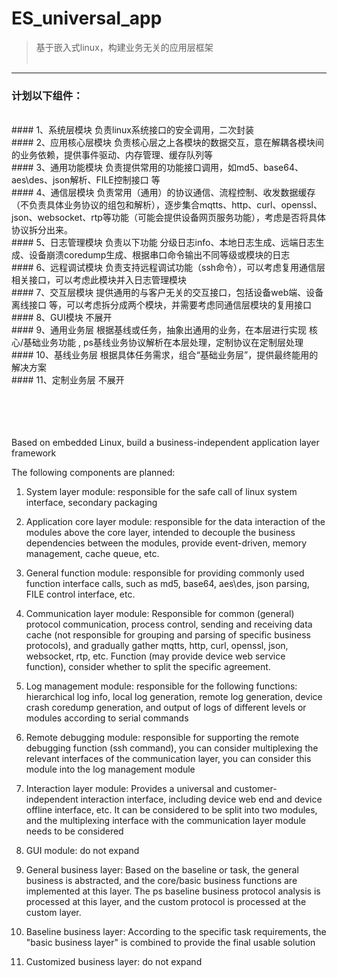 # ES_universal_app

> 基于嵌入式linux，构建业务无关的应用层框架
<br/><br/>
***
### 计划以下组件：
<br/>
#### 1、系统层模块
负责linux系统接口的安全调用，二次封装 
<br/>
#### 2、应用核心层模块
负责核心层之上各模块的数据交互，意在解耦各模块间的业务依赖，提供事件驱动、内存管理、缓存队列等
<br/>
#### 3、通用功能模块
负责提供常用的功能接口调用，如md5、base64、aes\des、json解析、FILE控制接口  等
<br/>
#### 4、通信层模块
负责常用（通用）的协议通信、流程控制、收发数据缓存（不负责具体业务协议的组包和解析），逐步集合mqtts、http、curl、openssl、json、websocket、rtp等功能（可能会提供设备网页服务功能），考虑是否将具体协议拆分出来。
<br/>
#### 5、日志管理模块
负责以下功能 分级日志info、本地日志生成、远端日志生成、设备崩溃coredump生成、根据串口命令输出不同等级或模块的日志
<br/>
#### 6、远程调试模块
负责支持远程调试功能（ssh命令），可以考虑复用通信层相关接口，可以考虑此模块并入日志管理模块
<br/>
#### 7、交互层模块
提供通用的与客户无关的交互接口，包括设备web端、设备离线接口 等，可以考虑拆分成两个模块，并需要考虑同通信层模块的复用接口
<br/>
#### 8、GUI模块
不展开
<br/>
#### 9、通用业务层
根据基线或任务，抽象出通用的业务，在本层进行实现  核心/基础业务功能 ,  ps基线业务协议解析在本层处理，定制协议在定制层处理
<br/>
#### 10、基线业务层
根据具体任务需求，组合“基础业务层”，提供最终能用的解决方案
<br/>
#### 11、定制业务层
不展开
<br/><br/><br/><br/><br/>



Based on embedded Linux, build a business-independent application layer framework

The following components are planned:

1. System layer module: responsible for the safe call of linux system interface, secondary packaging

2. Application core layer module: responsible for the data interaction of the modules above the core layer, intended to decouple the business dependencies between the modules, provide event-driven, memory management, cache queue, etc.

3. General function module: responsible for providing commonly used function interface calls, such as md5, base64, aes\des, json parsing, FILE control interface, etc.

4. Communication layer module: Responsible for common (general) protocol communication, process control, sending and receiving data cache (not responsible for grouping and parsing of specific business protocols), and gradually gather mqtts, http, curl, openssl, json, websocket, rtp, etc. Function (may provide device web service function), consider whether to split the specific agreement.

5. Log management module: responsible for the following functions: hierarchical log info, local log generation, remote log generation, device crash coredump generation, and output of logs of different levels or modules according to serial commands

6. Remote debugging module: responsible for supporting the remote debugging function (ssh command), you can consider multiplexing the relevant interfaces of the communication layer, you can consider this module into the log management module

7. Interaction layer module: Provides a universal and customer-independent interaction interface, including device web end and device offline interface, etc. It can be considered to be split into two modules, and the multiplexing interface with the communication layer module needs to be considered

8. GUI module: do not expand

9. General business layer: Based on the baseline or task, the general business is abstracted, and the core/basic business functions are implemented at this layer. The ps baseline business protocol analysis is processed at this layer, and the custom protocol is processed at the custom layer.

10. Baseline business layer: According to the specific task requirements, the "basic business layer" is combined to provide the final usable solution

11. Customized business layer: do not expand
